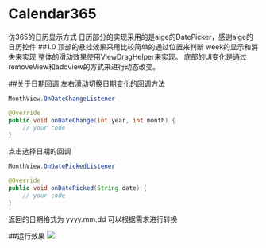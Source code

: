# Calendar365
仿365的日历显示方式
日历部分的实现采用的是aige的DatePicker，感谢aige的日历控件
##1.0
顶部的悬挂效果采用比较简单的通过位置来判断 week的显示和消失来实现
整体的滑动效果使用ViewDragHelper来实现。
底部的UI变化是通过removeView和addview的方式来进行动态改变。

##关于日期回调
左右滑动切换日期变化的回调方法
```java
MonthView.OnDateChangeListener
```

```java
@Override
public void onDateChange(int year, int month) {
    // your code  
}
```

点击选择日期的回调
```java
MonthView.OnDatePickedListener
```

```java
@Override
public void onDatePicked(String date) {
    // your code
}
```
返回的日期格式为 yyyy.mm.dd 可以根据需求进行转换


##运行效果
![](https://github.com/haibuzou/Calendar365/raw/master/art/ScreenShot.gif)
